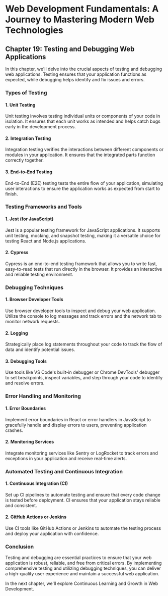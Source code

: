 # Web Development Fundamentals: A Journey to Mastering Modern Web Technologies

## Chapter 19: Testing and Debugging Web Applications

In this chapter, we'll delve into the crucial aspects of testing and debugging web applications. Testing ensures that your application functions as expected, while debugging helps identify and fix issues and errors.

### Types of Testing

#### 1. Unit Testing

Unit testing involves testing individual units or components of your code in isolation. It ensures that each unit works as intended and helps catch bugs early in the development process.

#### 2. Integration Testing

Integration testing verifies the interactions between different components or modules in your application. It ensures that the integrated parts function correctly together.

#### 3. End-to-End Testing

End-to-End (E2E) testing tests the entire flow of your application, simulating user interactions to ensure the application works as expected from start to finish.

### Testing Frameworks and Tools

#### 1. Jest (for JavaScript)

Jest is a popular testing framework for JavaScript applications. It supports unit testing, mocking, and snapshot testing, making it a versatile choice for testing React and Node.js applications.

#### 2. Cypress

Cypress is an end-to-end testing framework that allows you to write fast, easy-to-read tests that run directly in the browser. It provides an interactive and reliable testing environment.

### Debugging Techniques

#### 1. Browser Developer Tools

Use browser developer tools to inspect and debug your web application. Utilize the console to log messages and track errors and the network tab to monitor network requests.

#### 2. Logging

Strategically place log statements throughout your code to track the flow of data and identify potential issues.

#### 3. Debugging Tools

Use tools like VS Code's built-in debugger or Chrome DevTools' debugger to set breakpoints, inspect variables, and step through your code to identify and resolve errors.

### Error Handling and Monitoring

#### 1. Error Boundaries

Implement error boundaries in React or error handlers in JavaScript to gracefully handle and display errors to users, preventing application crashes.

#### 2. Monitoring Services

Integrate monitoring services like Sentry or LogRocket to track errors and exceptions in your application and receive real-time alerts.

### Automated Testing and Continuous Integration

#### 1. Continuous Integration (CI)

Set up CI pipelines to automate testing and ensure that every code change is tested before deployment. CI ensures that your application stays reliable and consistent.

#### 2. GitHub Actions or Jenkins

Use CI tools like GitHub Actions or Jenkins to automate the testing process and deploy your application with confidence.

### Conclusion

Testing and debugging are essential practices to ensure that your web application is robust, reliable, and free from critical errors. By implementing comprehensive testing and utilizing debugging techniques, you can deliver a high-quality user experience and maintain a successful web application.

In the next chapter, we'll explore Continuous Learning and Growth in Web Development.